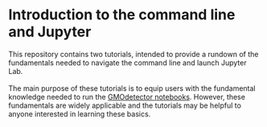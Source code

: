 # Introduction to the command line and Jupyter
This repository contains two tutorials, intended to provide a rundown of the fundamentals needed to navigate the command line and launch Jupyter Lab.<br><br>
The main purpose of these tutorials is to equip users with the fundamental knowledge needed to run the [GMOdetector notebooks](https://github.com/naglemi/GMOnotebook). However, these fundamentals are widely applicable and the tutorials may be helpful to anyone interested in learning these basics.
